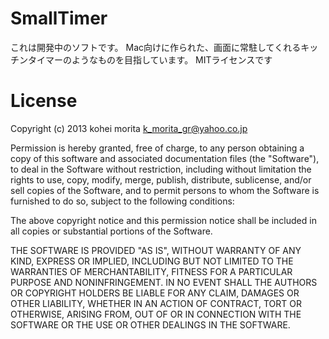 SmallTimer
==========
これは開発中のソフトです。
Mac向けに作られた、画面に常駐してくれるキッチンタイマーのようなものを目指しています。
MITライセンスです

License
==========
Copyright (c) 2013 kohei morita <k_morita_gr@yahoo.co.jp>

Permission is hereby granted, free of charge, to any person obtaining a copy of this software and associated documentation files (the "Software"), to deal in the Software without restriction, including without limitation the rights to use, copy, modify, merge, publish, distribute, sublicense, and/or sell copies of the Software, and to permit persons to whom the Software is furnished to do so, subject to the following conditions:

The above copyright notice and this permission notice shall be included in all copies or substantial portions of the Software.

THE SOFTWARE IS PROVIDED "AS IS", WITHOUT WARRANTY OF ANY KIND, EXPRESS OR IMPLIED, INCLUDING BUT NOT LIMITED TO THE WARRANTIES OF MERCHANTABILITY, FITNESS FOR A PARTICULAR PURPOSE AND NONINFRINGEMENT. IN NO EVENT SHALL THE AUTHORS OR COPYRIGHT HOLDERS BE LIABLE FOR ANY CLAIM, DAMAGES OR OTHER LIABILITY, WHETHER IN AN ACTION OF CONTRACT, TORT OR OTHERWISE, ARISING FROM, OUT OF OR IN CONNECTION WITH THE SOFTWARE OR THE USE OR OTHER DEALINGS IN THE SOFTWARE.
